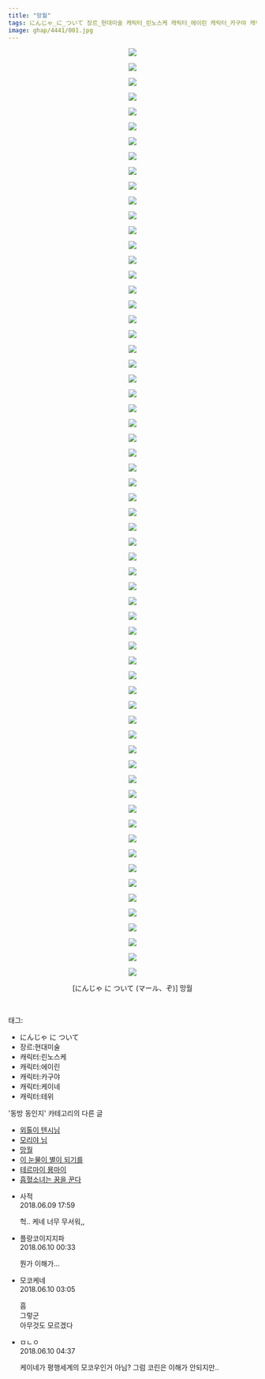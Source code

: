 ```yaml
---
title: "망월"
tags: にんじゃ_に_ついて 장르_현대미술 캐릭터_린노스케 캐릭터_에이린 캐릭터_카구야 캐릭터_케이네 캐릭터_테위 マール ぞ 동방_동인지
image: ghap/4441/001.jpg
---
```

<div class="article">
<p style="text-align: center; clear: none; float: none;"><img src="{{ site.nasurl }}/ghap/4441/001.jpg"/></p>
<p style="text-align: center; clear: none; float: none;"><img src="{{ site.nasurl }}/ghap/4441/002.jpg"/></p>
<p style="text-align: center; clear: none; float: none;"><img src="{{ site.nasurl }}/ghap/4441/003.jpg"/></p>
<p style="text-align: center; clear: none; float: none;"><img src="{{ site.nasurl }}/ghap/4441/004.jpg"/></p>
<p style="text-align: center; clear: none; float: none;"><img src="{{ site.nasurl }}/ghap/4441/005.jpg"/></p>
<p style="text-align: center; clear: none; float: none;"><img src="{{ site.nasurl }}/ghap/4441/006.jpg"/></p>
<p style="text-align: center; clear: none; float: none;"><img src="{{ site.nasurl }}/ghap/4441/007.jpg"/></p>
<p style="text-align: center; clear: none; float: none;"><img src="{{ site.nasurl }}/ghap/4441/008.jpg"/></p>
<p style="text-align: center; clear: none; float: none;"><img src="{{ site.nasurl }}/ghap/4441/009.jpg"/></p>
<p style="text-align: center; clear: none; float: none;"><img src="{{ site.nasurl }}/ghap/4441/010.jpg"/></p>
<p style="text-align: center; clear: none; float: none;"><img src="{{ site.nasurl }}/ghap/4441/011.jpg"/></p>
<p style="text-align: center; clear: none; float: none;"><img src="{{ site.nasurl }}/ghap/4441/012.jpg"/></p>
<p style="text-align: center; clear: none; float: none;"><img src="{{ site.nasurl }}/ghap/4441/013.jpg"/></p>
<p style="text-align: center; clear: none; float: none;"><img src="{{ site.nasurl }}/ghap/4441/014.jpg"/></p>
<p style="text-align: center; clear: none; float: none;"><img src="{{ site.nasurl }}/ghap/4441/015.jpg"/></p>
<p style="text-align: center; clear: none; float: none;"><img src="{{ site.nasurl }}/ghap/4441/016.jpg"/></p>
<p style="text-align: center; clear: none; float: none;"><img src="{{ site.nasurl }}/ghap/4441/017.jpg"/></p>
<p style="text-align: center; clear: none; float: none;"><img src="{{ site.nasurl }}/ghap/4441/018.jpg"/></p>
<p style="text-align: center; clear: none; float: none;"><img src="{{ site.nasurl }}/ghap/4441/019.jpg"/></p>
<p style="text-align: center; clear: none; float: none;"><img src="{{ site.nasurl }}/ghap/4441/020.jpg"/></p>
<p style="text-align: center; clear: none; float: none;"><img src="{{ site.nasurl }}/ghap/4441/021.jpg"/></p>
<p style="text-align: center; clear: none; float: none;"><img src="{{ site.nasurl }}/ghap/4441/022.jpg"/></p>
<p style="text-align: center; clear: none; float: none;"><img src="{{ site.nasurl }}/ghap/4441/023.jpg"/></p>
<p style="text-align: center; clear: none; float: none;"><img src="{{ site.nasurl }}/ghap/4441/024.jpg"/></p>
<p style="text-align: center; clear: none; float: none;"><img src="{{ site.nasurl }}/ghap/4441/025.jpg"/></p>
<p style="text-align: center; clear: none; float: none;"><img src="{{ site.nasurl }}/ghap/4441/026.jpg"/></p>
<p style="text-align: center; clear: none; float: none;"><img src="{{ site.nasurl }}/ghap/4441/027.jpg"/></p>
<p style="text-align: center; clear: none; float: none;"><img src="{{ site.nasurl }}/ghap/4441/028.jpg"/></p>
<p style="text-align: center; clear: none; float: none;"><img src="{{ site.nasurl }}/ghap/4441/029.jpg"/></p>
<p style="text-align: center; clear: none; float: none;"><img src="{{ site.nasurl }}/ghap/4441/030.jpg"/></p>
<p style="text-align: center; clear: none; float: none;"><img src="{{ site.nasurl }}/ghap/4441/031.jpg"/></p>
<p style="text-align: center; clear: none; float: none;"><img src="{{ site.nasurl }}/ghap/4441/032.jpg"/></p>
<p style="text-align: center; clear: none; float: none;"><img src="{{ site.nasurl }}/ghap/4441/033.jpg"/></p>
<p style="text-align: center; clear: none; float: none;"><img src="{{ site.nasurl }}/ghap/4441/034.jpg"/></p>
<p style="text-align: center; clear: none; float: none;"><img src="{{ site.nasurl }}/ghap/4441/035.jpg"/></p>
<p style="text-align: center; clear: none; float: none;"><img src="{{ site.nasurl }}/ghap/4441/036.jpg"/></p>
<p style="text-align: center; clear: none; float: none;"><img src="{{ site.nasurl }}/ghap/4441/037.jpg"/></p>
<p style="text-align: center; clear: none; float: none;"><img src="{{ site.nasurl }}/ghap/4441/038.jpg"/></p>
<p style="text-align: center; clear: none; float: none;"><img src="{{ site.nasurl }}/ghap/4441/039.jpg"/></p>
<p style="text-align: center; clear: none; float: none;"><img src="{{ site.nasurl }}/ghap/4441/040.jpg"/></p>
<p style="text-align: center; clear: none; float: none;"><img src="{{ site.nasurl }}/ghap/4441/041.jpg"/></p>
<p style="text-align: center; clear: none; float: none;"><img src="{{ site.nasurl }}/ghap/4441/042.jpg"/></p>
<p style="text-align: center; clear: none; float: none;"><img src="{{ site.nasurl }}/ghap/4441/043.jpg"/></p>
<p style="text-align: center; clear: none; float: none;"><img src="{{ site.nasurl }}/ghap/4441/044.jpg"/></p>
<p style="text-align: center; clear: none; float: none;"><img src="{{ site.nasurl }}/ghap/4441/045.jpg"/></p>
<p style="text-align: center; clear: none; float: none;"><img src="{{ site.nasurl }}/ghap/4441/046.jpg"/></p>
<p style="text-align: center; clear: none; float: none;"><img src="{{ site.nasurl }}/ghap/4441/047.jpg"/></p>
<p style="text-align: center; clear: none; float: none;"><img src="{{ site.nasurl }}/ghap/4441/048.jpg"/></p>
<p style="text-align: center; clear: none; float: none;"><img src="{{ site.nasurl }}/ghap/4441/049.jpg"/></p>
<p style="text-align: center; clear: none; float: none;"><img src="{{ site.nasurl }}/ghap/4441/050.jpg"/></p>
<p style="text-align: center; clear: none; float: none;"><img src="{{ site.nasurl }}/ghap/4441/051.jpg"/></p>
<p style="text-align: center; clear: none; float: none;"><img src="{{ site.nasurl }}/ghap/4441/052.jpg"/></p>
<p style="text-align: center; clear: none; float: none;"><img src="{{ site.nasurl }}/ghap/4441/053.jpg"/></p>
<p style="text-align: center; clear: none; float: none;"><img src="{{ site.nasurl }}/ghap/4441/054.jpg"/></p>
<p style="text-align: center; clear: none; float: none;"><img src="{{ site.nasurl }}/ghap/4441/055.jpg"/></p>
<p style="text-align: center; clear: none; float: none;"><img src="{{ site.nasurl }}/ghap/4441/056.jpg"/></p>
<p style="text-align: center; clear: none; float: none;"><img src="{{ site.nasurl }}/ghap/4441/057.jpg"/></p>
<p style="text-align: center; clear: none; float: none;"><img src="{{ site.nasurl }}/ghap/4441/058.jpg"/></p>
<p style="text-align: center; clear: none; float: none;"><img src="{{ site.nasurl }}/ghap/4441/059.jpg"/></p>
<p style="text-align: center; clear: none; float: none;"><img src="{{ site.nasurl }}/ghap/4441/060.jpg"/></p>
<p style="text-align: center; clear: none; float: none;"><img src="{{ site.nasurl }}/ghap/4441/061.jpg"/></p>
<p style="text-align: center; clear: none; float: none;"><img src="{{ site.nasurl }}/ghap/4441/062.jpg"/></p>
<p style="text-align: center; clear: none; float: none;"><img src="{{ site.nasurl }}/ghap/4441/063.jpg"/></p>
<p style="text-align: center; clear: none; float: none;">[にんじゃ に ついて (マール、ぞ)] 망월</p>
<p><br/></p>
</div><div class="tagTrail">
<p>태그: </p>
<ul>
<li>にんじゃ に ついて</li>
<li>장르:현대미술</li>
<li>캐릭터:린노스케</li>
<li>캐릭터:에이린</li>
<li>캐릭터:카구야</li>
<li>캐릭터:케이네</li>
<li>캐릭터:테위</li>
</ul>
</div><div class="another">
<p>'동방 동인지' 카테고리의 다른 글</p>
<ul>
<li><a href="/2018-06-11-ghap_4442">외톨이 텐시님</a></li>
<li><a href="/2018-06-09-ghap_4397">모리야 님</a></li>
<li><a href="/2018-06-09-ghap_4441">망월</a></li>
<li><a href="/2018-06-09-ghap_4440">이 눈물이 별이 되기를</a></li>
<li><a href="/2018-06-09-ghap_4439">테르마이 묭마이</a></li>
<li><a href="/2018-06-09-ghap_4437">흡혈소녀는 꿈을 꾼다</a></li>
</ul>
</div><div class="cb_module cb_fluid">
<div class="cb_wrt cb_profile">
<div class="comment">
<ul>
<li class="cb_thumb_off" id="comment15268504">
<div class="cb_comment_area">
<div class="cb_info_area">
<div class="cb_section">
<span class="cb_nick_name">사적</span>
</div>
<div class="cb_section">
<span class="cb_date">2018.06.09 17:59 </span>
</div>
</div>
<div class="cb_dsc_comment">
<p class="cb_dsc">
											헉.. 케네 너무 무서워,,
										</p>
</div>
</div></li>
<li class="cb_thumb_off" id="comment15268651">
<div class="cb_comment_area">
<div class="cb_info_area">
<div class="cb_section">
<span class="cb_nick_name">플랑코이지지파</span>
</div>
<div class="cb_section">
<span class="cb_date">2018.06.10 00:33 </span>
</div>
</div>
<div class="cb_dsc_comment">
<p class="cb_dsc">
											뭔가 이해가...
										</p>
</div>
</div></li>
<li class="cb_thumb_off" id="comment15268701">
<div class="cb_comment_area">
<div class="cb_info_area">
<div class="cb_section">
<span class="cb_nick_name">모코케네</span>
</div>
<div class="cb_section">
<span class="cb_date">2018.06.10 03:05 </span>
</div>
</div>
<div class="cb_dsc_comment">
<p class="cb_dsc">
											흠 <br/>
그렇군 <br/>
아무것도 모르겠다
										</p>
</div>
</div></li>
<li class="cb_thumb_off" id="comment15268708">
<div class="cb_comment_area">
<div class="cb_info_area">
<div class="cb_section">
<span class="cb_nick_name">ㅁㄴㅇ</span>
</div>
<div class="cb_section">
<span class="cb_date">2018.06.10 04:37 </span>
</div>
</div>
<div class="cb_dsc_comment">
<p class="cb_dsc">
											케이네가 평행세계의 모코우인거 아님? 그럼 코린은 이해가 안되지만..
										</p>
</div>
</div></li>
</ul>
</div>
</div><!-- commentList close -->
</div>